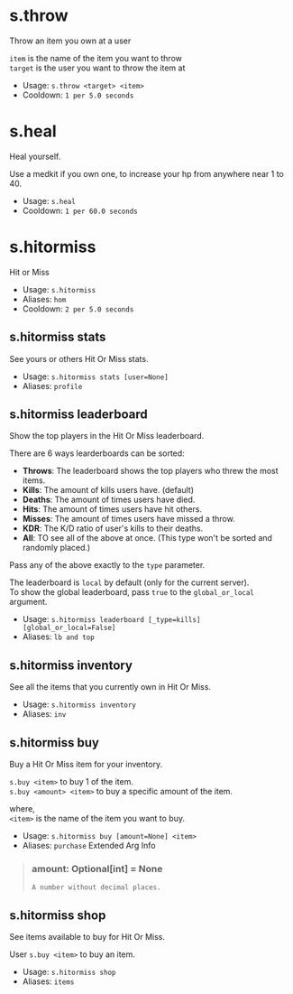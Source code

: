 # s.throw
Throw an item you own at a user<br/>

`item` is the name of the item you want to throw<br/>
`target` is the user you want to throw the item at<br/>
 - Usage: `s.throw <target> <item>`
 - Cooldown: `1 per 5.0 seconds`
# s.heal
Heal yourself.<br/>

Use a medkit if you own one, to increase your hp from anywhere near 1 to 40.<br/>
 - Usage: `s.heal`
 - Cooldown: `1 per 60.0 seconds`
# s.hitormiss
Hit or Miss<br/>
 - Usage: `s.hitormiss`
 - Aliases: `hom`
 - Cooldown: `2 per 5.0 seconds`
## s.hitormiss stats
See yours or others Hit Or Miss stats.<br/>
 - Usage: `s.hitormiss stats [user=None]`
 - Aliases: `profile`
## s.hitormiss leaderboard
Show the top players in the Hit Or Miss leaderboard.<br/>

There are 6 ways learderboards can be sorted:<br/>
- **Throws**: The leaderboard shows the top players who threw the most items.<br/>
- **Kills**: The amount of kills users have. (default)<br/>
- **Deaths**: The amount of times users have died.<br/>
- **Hits**: The amount of times users have hit others.<br/>
- **Misses**: The amount of times users have missed a throw.<br/>
- **KDR**: The K/D ratio of user's kills to their deaths.<br/>
- **All**: TO see all of the above at once. (This type won't be sorted and randomly placed.)<br/>

Pass any of the above exactly to the `type` parameter.<br/>

The leaderboard is `local` by default (only for the current server).<br/>
To show the global leaderboard, pass `true` to the `global_or_local` argument.<br/>
 - Usage: `s.hitormiss leaderboard [_type=kills] [global_or_local=False]`
 - Aliases: `lb and top`
## s.hitormiss inventory
See all the items that you currently own in Hit Or Miss.<br/>
 - Usage: `s.hitormiss inventory`
 - Aliases: `inv`
## s.hitormiss buy
Buy a Hit Or Miss item for your inventory.<br/>

`s.buy <item>` to buy 1 of the item.<br/>
`s.buy <amount> <item>` to buy a specific amount of the item.<br/>

where,<br/>
`<item>` is the name of the item you want to buy.<br/>
 - Usage: `s.hitormiss buy [amount=None] <item>`
 - Aliases: `purchase`
Extended Arg Info
> ### amount: Optional[int] = None
> ```
> A number without decimal places.
> ```
## s.hitormiss shop
See items available to buy for Hit Or Miss.<br/>

User `s.buy <item>` to buy an item.<br/>
 - Usage: `s.hitormiss shop`
 - Aliases: `items`
